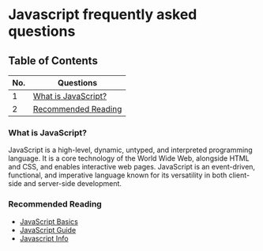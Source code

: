 # Javascript frequently asked questions

## Table of Contents

| No. | Questions |
| --- | --------- |
| 1   | [What is JavaScript?](#what-is-javascript) |
| 2   | [Recommended Reading](#recommended-reading) |

### What is JavaScript?
JavaScript is a high-level, dynamic, untyped, and interpreted programming language. It is a core technology of the World Wide Web, alongside HTML and CSS, and enables interactive web pages. JavaScript is an event-driven, functional, and imperative language known for its versatility in both client-side and server-side development.

### Recommended Reading
- [JavaScript Basics](https://developer.mozilla.org/en-US/docs/Learn/JavaScript/First_steps)
- [JavaScript Guide](https://developer.mozilla.org/en-US/docs/Web/JavaScript/Guide)
- [Javascript Info](https://www.javascript.info/)